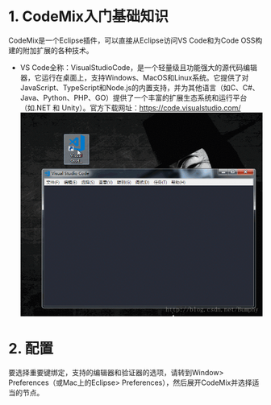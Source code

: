 # 1. CodeMix入门基础知识
CodeMix是一个Eclipse插件，可以直接从Eclipse访问VS Code和为Code OSS构建的附加扩展的各种技术。
* VS Code全称：VisualStudioCode，是一个轻量级且功能强大的源代码编辑器，它运行在桌面上，支持Windows、MacOS和Linux系统。它提供了对JavaScript、TypeScript和Node.js的内置支持，并为其他语言（如C、C#、Java、Python、PHP、GO）提供了一个丰富的扩展生态系统和运行平台（如.NET 和 Unity）。官方下载网址：https://code.visualstudio.com/
![就是这样的](_v_images/就是这样的_1544153187_13274.gif)
# 2. 配置
要选择重要键绑定，支持的编辑器和验证器的选项，请转到Window> Preferences（或Mac上的Eclipse> Preferences），然后展开CodeMix并选择适当的节点。